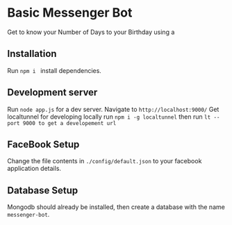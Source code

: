 # Basic Messenger Bot

Get to know your Number of Days to your Birthday using a 

## Installation

Run `npm i ` install dependencies. 

## Development server

Run `node app.js` for a dev server. Navigate to `http://localhost:9000/`
Get localtunnel for developing locally run `npm i -g localtunnel` then
run `lt --port 9000 to get a developement url` 


## FaceBook Setup

Change the file contents in `./config/default.json` to your facebook application details.

## Database Setup

Mongodb should already be  installed, then create a database with the name `messenger-bot`.


